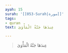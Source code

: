 ```yaml
---
ayah: 15
surah: '[[053-Surah|سورة]]'
tags:
- quran
text: عِندَهَا جَنَّةُ الْمَأْوَىٰ

---
```

> عِندَهَا جَنَّةُ الْمَأْوَىٰ
